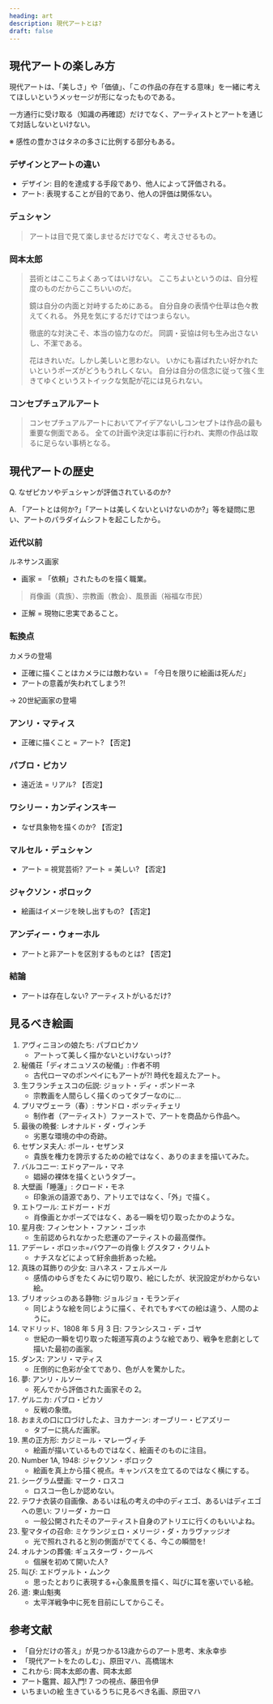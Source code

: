 ```yaml
---
heading: art
description: 現代アートとは?
draft: false
---
```


## 現代アートの楽しみ方

現代アートは、「美しさ」や「価値」、「この作品の存在する意味」を一緒に考えてほしいというメッセージが形になったものである。

一方通行に受け取る（知識の再確認）だけでなく、アーティストとアートを通じて対話しないといけない。

※ 感性の豊かさはタネの多さに比例する部分もある。

### デザインとアートの違い

- デザイン: 目的を達成する手段であり、他人によって評価される。
- アート: 表現することが目的であり、他人の評価は関係ない。

### デュシャン

> アートは目で見て楽しませるだけでなく、考えさせるもの。

### 岡本太郎

> 芸術とはここちよくあってはいけない。
> ここちよいというのは、自分程度のものだからここちいいのだ。
>
> 鏡は自分の内面と対峙するためにある。
> 自分自身の表情や仕草は色々教えてくれる。
> 外見を気にするだけではつまらない。
>
> 徹底的な対決こそ、本当の協力なのだ。
> 同調・妥協は何も生み出さないし、不潔である。
>
> 花はきれいだ。しかし美しいと思わない。
> いかにも喜ばれたい好かれたいというポーズがどうもうれしくない。
> 自分は自分の信念に従って強く生きてゆくというストイックな気配が花には見られない。

### コンセプチュアルアート

> コンセプチュアルアートにおいてアイデアないしコンセプトは作品の最も重要な側面である。
> 全ての計画や決定は事前に行われ、実際の作品は取るに足らない事柄となる。

## 現代アートの歴史

Q. なぜピカソやデュシャンが評価されているのか?

A. 「アートとは何か?」「アートは美しくないといけないのか?」等を疑問に思い、アートのパラダイムシフトを起こしたから。

### 近代以前

ルネサンス画家

- 画家 = 「依頼」されたものを描く職業。

> 肖像画（貴族）、宗教画（教会）、風景画（裕福な市民）

- 正解 = 現物に忠実であること。

### 転換点

カメラの登場

- 正確に描くことはカメラには敵わない = 「今日を限りに絵画は死んだ」
- アートの意義が失われてしまう?!

→ 20世紀画家の登場

### アンリ・マティス

- 正確に描くこと = アート? 【否定】

### パブロ・ピカソ

- 遠近法 = リアル? 【否定】

### ワシリー・カンディンスキー

- なぜ具象物を描くのか? 【否定】

### マルセル・デュシャン

- アート = 視覚芸術? アート = 美しい? 【否定】

### ジャクソン・ポロック

- 絵画はイメージを映し出すもの? 【否定】

### アンディー・ウォーホル

- アートと非アートを区別するものとは? 【否定】

### 結論

- アートは存在しない? アーティストがいるだけ?

## 見るべき絵画

1. アヴィニヨンの娘たち: パブロピカソ
   - アートって美しく描かないといけないっけ?
2. 秘儀荘「ディオニュソスの秘儀」: 作者不明
   - 古代ローマのポンペイにもアートが?! 時代を超えたアート。
3. 生フランチェスコの伝説: ジョット・ディ・ボンドーネ
   - 宗教画を人間らしく描くのってタブーなのに...
4. プリマヴェーラ（春）: サンドロ・ボッティチェリ
   - 制作者（アーティスト）ファーストで、アートを商品から作品へ。
5. 最後の晩餐: レオナルド・ダ・ヴィンチ
   - 劣悪な環境の中の奇跡。
6. セザンヌ夫人: ポール・セザンヌ
   - 貴族を権力を誇示するための絵ではなく、ありのままを描いてみた。
7. バルコニー: エドゥアール・マネ
   - 娼婦の裸体を描くというタブー。
8. 大壁画「睡蓮」: クロード・モネ
   - 印象派の語源であり、アトリエではなく、「外」で描く。
9. エトワール: エドガー・ドガ
   - 肖像画とかポーズではなく、ある一瞬を切り取ったかのような。
10. 星月夜: フィンセント・ファン・ゴッホ
    - 生前認められなかった悲運のアーティストの最高傑作。
11. アデーレ・ボロッホ=バウアーの肖像 Ⅰ: グスタフ・クリムト
    - ナチスなどによって紆余曲折あった絵。
12. 真珠の耳飾りの少女: ヨハネス・フェルメール
    - 感情のゆらぎをたくみに切り取り、絵にしたが、状況設定がわからない絵。
13. ブリオッシュのある静物: ジョルジョ・モランディ
    - 同じような絵を同じように描く、それでもすべての絵は違う、人間のように。
14. マドリッド、1808 年 5 月 3 日: フランシスコ・デ・ゴヤ
    - 世紀の一瞬を切り取った報道写真のような絵であり、戦争を悲劇として描いた最初の画家。
15. ダンス: アンリ・マティス
    - 圧倒的に色彩が全てであり、色が人を驚かした。
16. 夢: アンリ・ルソー
    - 死んでから評価された画家その 2。
17. ゲルニカ: パブロ・ピカソ
    - 反戦の象徴。
18. おまえの口に口づけしたよ、ヨカナーン: オーブリー・ビアズリー
    - タブーに挑んだ画家。
19. 黒の正方形: カジミール・マレーヴィチ
    - 絵画が描いているものではなく、絵画そのものに注目。
20. Number 1A, 1948: ジャクソン・ポロック
    - 絵画を真上から描く視点。キャンバスを立てるのではなく横にする。
21. シーグラム壁画: マーク・ロスコ
    - ロスコ一色しか認めない。
22. テワナ衣装の自画像、あるいは私の考えの中のディエゴ、あるいはディエゴへの思い: フリーダ・カーロ
    - 一般公開されたそのアーティスト自身のアトリエに行くのもいいよね。
23. 聖マタイの召命: ミケランジェロ・メリージ・ダ・カラヴァッジオ
    - 光で照れされると別の側面がでてくる、今この瞬間を!
24. オルナンの葬儀: ギュスターヴ・クールベ
    - 個展を初めて開いた人?
25. 叫び: エドヴァルト・ムンク
    - 思ったとおりに表現する+心象風景を描く、叫びに耳を塞いでいる絵。
26. 道: 東山魁夷
    - 太平洋戦争中に死を目前にしてからこそ。

## 参考文献

- 「自分だけの答え」が見つかる13歳からのアート思考、末永幸歩
- 「現代アートをたのしむ」、原田マハ、高橋瑞木
- これから: 岡本太郎の書、岡本太郎
- アート鑑賞、超入門! 7 つの視点、藤田令伊
- いちまいの絵 生きているうちに見るべき名画、原田マハ
